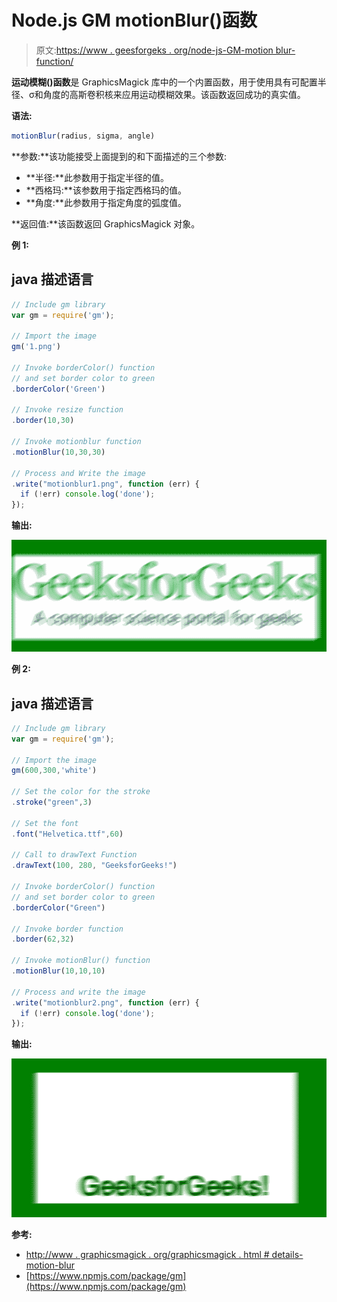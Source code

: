 # Node.js GM motionBlur()函数

> 原文:[https://www . geesforgeks . org/node-js-GM-motion blur-function/](https://www.geeksforgeeks.org/node-js-gm-motionblur-function/)

**运动模糊()函数**是 GraphicsMagick 库中的一个内置函数，用于使用具有可配置半径、σ和角度的高斯卷积核来应用运动模糊效果。该函数返回成功的真实值。

**语法:**

```js
motionBlur(radius, sigma, angle)
```

**参数:**该功能接受上面提到的和下面描述的三个参数:

*   **半径:**此参数用于指定半径的值。
*   **西格玛:**该参数用于指定西格玛的值。
*   **角度:**此参数用于指定角度的弧度值。

**返回值:**该函数返回 GraphicsMagick 对象。

**例 1:**

## java 描述语言

```js
// Include gm library
var gm = require('gm');

// Import the image
gm('1.png')

// Invoke borderColor() function
// and set border color to green
.borderColor('Green')

// Invoke resize function
.border(10,30)

// Invoke motionblur function
.motionBlur(10,30,30)

// Process and Write the image
.write("motionblur1.png", function (err) {
  if (!err) console.log('done');
});
```

**输出:**

![](img/c2022e0bd7ec359ba791f348ece7adfe.png)

**例 2:**

## java 描述语言

```js
// Include gm library
var gm = require('gm');

// Import the image
gm(600,300,'white')

// Set the color for the stroke
.stroke("green",3)

// Set the font 
.font("Helvetica.ttf",60)

// Call to drawText Function
.drawText(100, 280, "GeeksforGeeks!")

// Invoke borderColor() function
// and set border color to green
.borderColor("Green")

// Invoke border function
.border(62,32)

// Invoke motionBlur() function
.motionBlur(10,10,10)

// Process and write the image 
.write("motionblur2.png", function (err) {
  if (!err) console.log('done');
});
```

**输出:**

![](img/cba99d9099a5103d797fb8a9b48b6c55.png)

**参考:**

*   [http://www . graphicsmagick . org/graphicsmagick . html # details-motion-blur](http://www.graphicsmagick.org/GraphicsMagick.html#details-motion-blur)
*   [https://www.npmjs.com/package/gm](https://www.npmjs.com/package/gm)